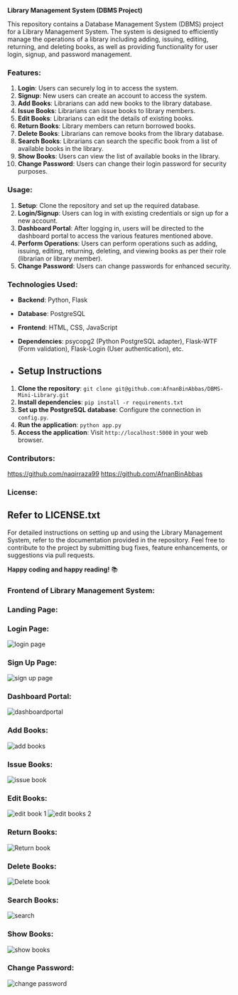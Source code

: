 **Library Management System (DBMS Project)**

This repository contains a Database Management System (DBMS) project for a Library Management System. The system is designed to efficiently manage the operations of a library including adding, issuing, editing, returning, and deleting books, as well as providing functionality for user login, signup, and password management.

### Features:
1. **Login**: Users can securely log in to access the system.
2. **Signup**: New users can create an account to access the system.
3. **Add Books**: Librarians can add new books to the library database.
4. **Issue Books**: Librarians can issue books to library members.
5. **Edit Books**: Librarians can edit the details of existing books.
6. **Return Books**: Library members can return borrowed books.
7. **Delete Books**: Librarians can remove books from the library database.
8. **Search Books**: Librarians can search  the specific book from a list of available books in the library.
9. **Show Books**: Users can view the list of available books in the library.
10. **Change Password**: Users can change their login password for security purposes.

### Usage:
1. **Setup**: Clone the repository and set up the required database.
2. **Login/Signup**: Users can log in with existing credentials or sign up for a new account.
3. **Dashboard Portal**: After logging in, users will be directed to the dashboard portal to access the various features mentioned above.
4. **Perform Operations**: Users can perform operations such as adding, issuing, editing, returning, deleting, and viewing books as per their role (librarian or library member).
5. **Change Password**: Users can change passwords for enhanced security.

### Technologies Used:
-  **Backend**: Python, Flask
- **Database**: PostgreSQL
- **Frontend**: HTML, CSS, JavaScript
- **Dependencies**: psycopg2 (Python PostgreSQL adapter), Flask-WTF (Form validation), Flask-Login (User authentication), etc.

- ## Setup Instructions

1. **Clone the repository**: `git clone git@github.com:AfnanBinAbbas/DBMS-Mini-Library.git`
2. **Install dependencies**: `pip install -r requirements.txt`
3. **Set up the PostgreSQL database**: Configure the connection in `config.py`.
4. **Run the application**: `python app.py`
5. **Access the application**: Visit `http://localhost:5000` in your web browser.

### Contributors:
https://github.com/naqirraza99
https://github.com/AfnanBinAbbas



### License:
Refer to LICENSE.txt
---

For detailed instructions on setting up and using the Library Management System, refer to the documentation provided in the repository. Feel free to contribute to the project by submitting bug fixes, feature enhancements, or suggestions via pull requests.

**Happy coding and happy reading!** 📚

### Frontend of Library Management System:
### Landing Page:

### Login Page:
![login page](https://github.com/AfnanBinAbbas/DBMS-Mini-Library/assets/119874734/39067311-0a45-4dd8-a00f-5c7bf72c0b38)

### Sign Up Page:
![sign up page](https://github.com/AfnanBinAbbas/DBMS-Mini-Library/assets/119874734/f4278f74-f46c-4c7e-8294-e06447be1ce7)

### Dashboard Portal:
![dashboardportal](https://github.com/AfnanBinAbbas/DBMS-Mini-Library/assets/119874734/87d479a1-2e6e-4a53-9d01-82c2d99bdf10)

### Add Books:
![add books](https://github.com/AfnanBinAbbas/DBMS-Mini-Library/assets/119874734/88d0e791-ac2c-4242-ace9-2108e1c69458)

### Issue Books:
![issue book](https://github.com/AfnanBinAbbas/DBMS-Mini-Library/assets/119874734/b971658f-bc27-4aa2-8674-7d16d195566c)

### Edit Books:
![edit book 1](https://github.com/AfnanBinAbbas/DBMS-Mini-Library/assets/119874734/fc7d39f8-9c4f-422d-8218-fba05f64f21b)
![edit books 2](https://github.com/AfnanBinAbbas/DBMS-Mini-Library/assets/119874734/4e060e2d-5c6b-4a4e-b343-4397c6132c45)

### Return Books:
![Return book](https://github.com/AfnanBinAbbas/DBMS-Mini-Library/assets/119874734/dfbc7703-81d0-4b16-8b8f-22da1661b215)

### Delete Books:
![Delete book](https://github.com/AfnanBinAbbas/DBMS-Mini-Library/assets/119874734/10951028-e3d9-4a93-aeb6-c42d4b728453)

### Search Books:
![search](https://github.com/AfnanBinAbbas/DBMS-Mini-Library/assets/119874734/289880bf-45ca-497e-aaa8-2290cc2404b8)

### Show Books:
![show books](https://github.com/AfnanBinAbbas/DBMS-Mini-Library/assets/119874734/85950719-5377-4a71-91fb-8944d288258a)

### Change Password:
![change password](https://github.com/AfnanBinAbbas/DBMS-Mini-Library/assets/119874734/3bc32762-cc9a-4f36-91e5-525a5357df3d)









